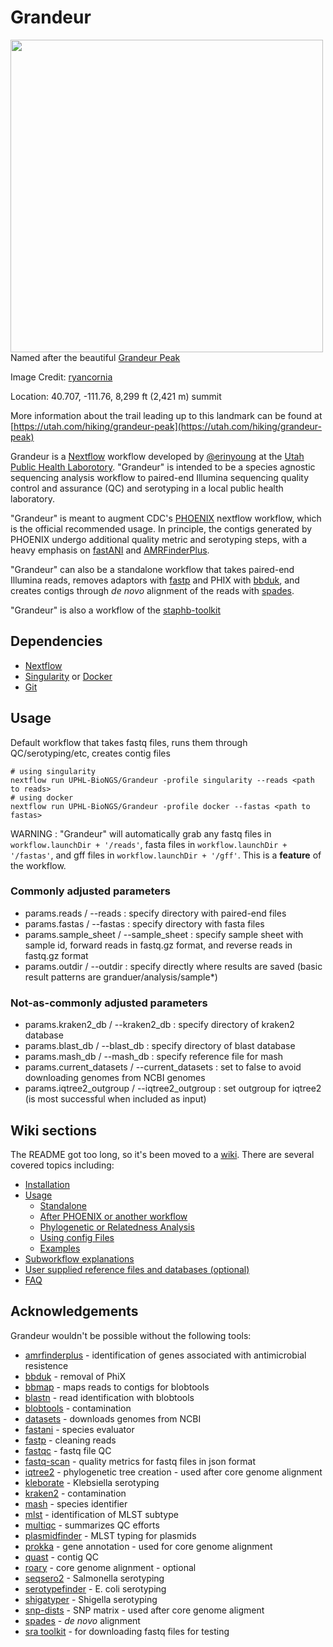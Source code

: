 # Grandeur

<img src="https://www.roadtripryan.com/go/resources/content/utah/wasatch/grandeur-peak/user-submitted/ryancornia-1505057017043.jpg" width="500" align="left" />

Named after the beautiful [Grandeur Peak](https://www.alltrails.com/trail/us/utah/grandeur-peak-east-trail-from-church-fork)

Image Credit: [ryancornia](https://www.roadtripryan.com/go/resources/content/utah/wasatch/grandeur-peak/user-submitted/ryancornia-1505057017043.jpg)

Location:  40.707, -111.76, 8,299 ft (2,421 m) summit

More information about the trail leading up to this landmark can be found at [https://utah.com/hiking/grandeur-peak](https://utah.com/hiking/grandeur-peak)

Grandeur is a [Nextflow](https://www.nextflow.io/) workflow developed by [@erinyoung](https://github.com/erinyoung) at the [Utah Public Health Laborotory](https://uphl.utah.gov/). "Grandeur" is intended to be a species agnostic sequencing analysis workflow to paired-end Illumina sequencing quality control and assurance (QC) and serotyping in a local public health laboratory. 

"Grandeur" is meant to augment CDC's [PHOENIX](https://github.com/CDCgov/phoenix) nextflow workflow, which is the official recommended usage. In principle, the contigs generated by PHOENIX undergo additional quality metric and serotyping steps, with a heavy emphasis on [fastANI](https://github.com/ParBLiSS/FastANI) and [AMRFinderPlus](https://github.com/ncbi/amr).

"Grandeur" can also be a standalone workflow that takes paired-end Illumina reads, removes adaptors with [fastp](https://github.com/OpenGene/fastp) and PHIX with [bbduk](https://jgi.doe.gov/data-and-tools/software-tools/bbtools/bb-tools-user-guide/bbduk-guide/), and creates contigs through _de novo_ alignment of the reads with [spades](https://cab.spbu.ru/software/spades/).

"Grandeur" is also a workflow of the [staphb-toolkit](https://github.com/StaPH-B/staphb_toolkit)

## Dependencies

- [Nextflow](https://www.nextflow.io/docs/latest/getstarted.html)
- [Singularity](https://singularity.lbl.gov/install-linux) or [Docker](https://docs.docker.com/get-docker/)
- [Git](https://git-scm.com/book/en/v2/Getting-Started-Installing-Git)

## Usage

Default workflow that takes fastq files, runs them through QC/serotyping/etc, creates contig files
```
# using singularity
nextflow run UPHL-BioNGS/Grandeur -profile singularity --reads <path to reads>
# using docker
nextflow run UPHL-BioNGS/Grandeur -profile docker --fastas <path to fastas>
```

WARNING : "Grandeur" will automatically grab any fastq files in `workflow.launchDir + '/reads'`, fasta files in `workflow.launchDir + '/fastas'`, and gff files in `workflow.launchDir + '/gff'`. This is a **feature** of the workflow.

### Commonly adjusted parameters
- params.reads / --reads : specify directory with paired-end files
- params.fastas / --fastas : specify directory with fasta files
- params.sample_sheet / --sample_sheet : specify sample sheet with sample id, forward reads in fastq.gz format, and reverse reads in fastq.gz format
- params.outdir / --outdir : specify directly where results are saved (basic result patterns are granduer/analysis/sample*)

### Not-as-commonly adjusted parameters
- params.kraken2_db / --kraken2_db : specify directory of kraken2 database
- params.blast_db / --blast_db : specify directory of blast database
- params.mash_db / --mash_db : specify reference file for mash 
- params.current_datasets / --current_datasets : set to false to avoid downloading genomes from NCBI genomes
- params.iqtree2_outgroup / --iqtree2_outgroup : set outgroup for iqtree2 (is most successful when included as input)

## Wiki sections

The README got too long, so it's been moved to a [wiki](https://github.com/UPHL-BioNGS/Grandeur/wiki). There are several covered topics including:
- [Installation](https://github.com/UPHL-BioNGS/Grandeur/wiki/Installation)
- [Usage](https://github.com/UPHL-BioNGS/Grandeur/wiki/USAGE)
  - [Standalone](https://github.com/UPHL-BioNGS/Grandeur/wiki/USAGE#standalone)
  - [After PHOENIX or another workflow](https://github.com/UPHL-BioNGS/Grandeur/wiki/USAGE#after-phoenix)
  - [Phylogenetic or Relatedness Analysis](https://github.com/UPHL-BioNGS/Grandeur/wiki/Phylogenetic-Analysis)
  - [Using config Files](https://github.com/UPHL-BioNGS/Grandeur/wiki/config-file)
  - [Examples](https://github.com/UPHL-BioNGS/Grandeur/wiki/examples)
- [Subworkflow explanations](https://github.com/UPHL-BioNGS/Grandeur/wiki/subworkflows)
- [User supplied reference files and databases (optional)](https://github.com/UPHL-BioNGS/Grandeur/wiki/User-supplied-reference-files-and-databases)
- [FAQ](https://github.com/UPHL-BioNGS/Grandeur/wiki/FAQ)

## Acknowledgements

Grandeur wouldn't be possible without the following tools:
- [amrfinderplus](https://www.ncbi.nlm.nih.gov/pathogens/antimicrobial-resistance/AMRFinder/) - identification of genes associated with antimicrobial resistence
- [bbduk](https://jgi.doe.gov/data-and-tools/software-tools/bbtools/bb-tools-user-guide/bbduk-guide/) - removal of PhiX
- [bbmap](https://jgi.doe.gov/data-and-tools/software-tools/bbtools/bb-tools-user-guide/bbduk-guide/) - maps reads to contigs for blobtools
- [blastn](https://www.ncbi.nlm.nih.gov/books/NBK279684/) - read identification with blobtools
- [blobtools](https://blobtools.readme.io/docs) - contamination
- [datasets](https://github.com/ncbi/datasets) - downloads genomes from NCBI
- [fastani](https://github.com/ParBLiSS/FastANI) - species evaluator
- [fastp](https://github.com/OpenGene/fastp) - cleaning reads
- [fastqc](https://github.com/s-andrews/FastQC) - fastq file QC
- [fastq-scan](https://github.com/rpetit3/fastq-scan) - quality metrics for fastq files in json format
- [iqtree2](http://www.iqtree.org/) - phylogenetic tree creation - used after core genome alignment
- [kleborate](https://github.com/katholt/Kleborate) - Klebsiella serotyping
- [kraken2](https://ccb.jhu.edu/software/kraken2/) - contamination
- [mash](https://github.com/marbl/Mash) - species identifier
- [mlst](https://github.com/tseemann/mlst) - identification of MLST subtype
- [multiqc](https://multiqc.info/) - summarizes QC efforts
- [plasmidfinder](https://bitbucket.org/genomicepidemiology/plasmidfinder/) - MLST typing for plasmids
- [prokka](https://github.com/tseemann/prokka) - gene annotation - used for core genome alignment
- [quast](http://quast.sourceforge.net/quast) - contig QC
- [roary](https://sanger-pathogens.github.io/Roary/) - core genome alignment - optional
- [seqsero2](https://github.com/denglab/SeqSero2) - Salmonella serotyping
- [serotypefinder](https://cge.cbs.dtu.dk/services/SerotypeFinder/) - E. coli serotyping
- [shigatyper](https://github.com/CFSAN-Biostatistics/shigatyper) - Shigella serotyping
- [snp-dists](https://github.com/tseemann/snp-dists) - SNP matrix - used after core genome aligment
- [spades](https://cab.spbu.ru/software/spades/) - _de novo_ alignment
- [sra toolkit](https://hpc.nih.gov/apps/sratoolkit.html) - for downloading fastq files for testing
